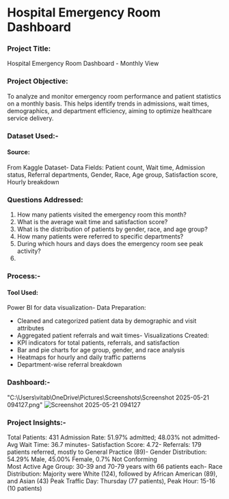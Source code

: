 # Hospital Emergency Room Dashboard

 ### Project Title:
 
 Hospital Emergency Room Dashboard - Monthly View
 
  ### Project Objective:
  
 To analyze and monitor emergency room performance and patient statistics on a monthly basis.
 This helps identify trends in admissions, wait times, demographics, and department efficiency,
 aiming to optimize healthcare service delivery.
 
  ### Dataset Used:- 
  
  #### Source:
  From Kaggle Dataset- Data Fields: Patient count, Wait time, Admission status, Referral departments, Gender, Race, Age
 group, Satisfaction score, Hourly breakdown
 
  ### Questions Addressed:
  
 1. How many patients visited the emergency room this month?
 2. What is the average wait time and satisfaction score?
 3. What is the distribution of patients by gender, race, and age group?
 4. How many patients were referred to specific departments?
 5. During which hours and days does the emergency room see peak activity?
 6. 
 ### Process:-
 
 #### Tool Used:
 Power BI for data visualization- Data Preparation:
  - Cleaned and categorized patient data by demographic and visit attributes
  - Aggregated patient referrals and wait times- Visualizations Created:
  - KPI indicators for total patients, referrals, and satisfaction
  - Bar and pie charts for age group, gender, and race analysis
  - Heatmaps for hourly and daily traffic patterns
  - Department-wise referral breakdown

### Dashboard:-
"C:\Users\vitab\OneDrive\Pictures\Screenshots\Screenshot 2025-05-21 094127.png"
![Screenshot 2025-05-21 094127](https://github.com/user-attachments/assets/fd370d7b-f490-4734-a851-5afe02852c5d)


### Project Insights:- 
 
 Total Patients: 431
 Admission Rate: 51.97% 
 admitted; 48.03% 
 not admitted- 
 Avg Wait Time: 36.7 
 minutes- Satisfaction Score: 4.72- 
 Referrals: 179 
 patients referred, mostly to General Practice (89)- 
 Gender Distribution: 54.29% Male, 45.00% Female, 0.7% Not Conforming  
 Most Active Age Group: 30-39 and 70-79 years with 66 patients each- 
 Race Distribution: Majority were White (124), followed by African American (89), and Asian (43)
 Peak Traffic Day: Thursday (77 patients), Peak Hour: 15-16 (10 patients)
 




 
